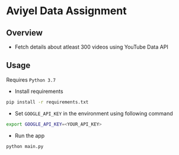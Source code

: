# Aviyel Data Assignment

## Overview

- Fetch details about atleast 300 videos using YouTube Data API

## Usage

Requires `Python 3.7`

- Install requirements

```bash
pip install -r requirements.txt
```

- Set `GOOGLE_API_KEY` in the environment using following command

```bash
export GOOGLE_API_KEY=<YOUR_API_KEY>
```

- Run the app

```bash
python main.py
```
